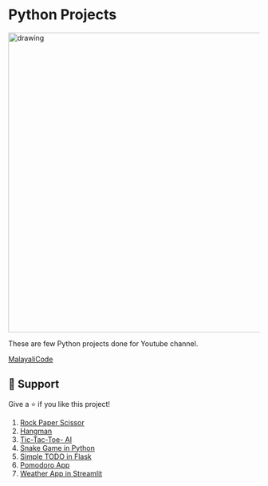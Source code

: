 # Python Projects
<img src="https://github.com/soumyasomasundaran/Python_Projects/blob/main/Pink%20Simple%20Colorful%20Shapes%20Presentation.png" alt="drawing" style="width:600px;"/>

These are few Python projects done for Youtube channel. 


[MalayaliCode](https://www.youtube.com/malayalicode) 

## 🌟 Support

Give a ⭐ if you like this project!


1. [Rock Paper Scissor](https://github.com/soumyas567/LittleProjects_Youtube/tree/main/RockpaperScissors)
2. [Hangman](https://github.com/soumyas567/LittleProjects_Youtube/tree/main/Hangman)
3. [Tic-Tac-Toe- AI ](https://github.com/soumyas567/Python_Projects/tree/main/Tic%20Tac%20Toe)
4. [Snake Game in Python](https://github.com/soumyas567/Python_Projects/tree/main/SnakeGame-Pygame)
5. [Simple TODO in Flask](https://github.com/soumyas567/Python_Projects/tree/main/SimpleTODO)
6. [Pomodoro App](https://github.com/soumyas567/Python_Projects/tree/main/pomodoro)
7. [Weather App in Streamlit](https://github.com/soumyas567/Python_Projects/tree/main/weather)


